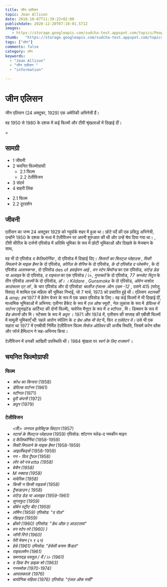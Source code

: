 ```yaml
---
title: जीन एलीसन 
topic: Jean Allison
date: 2018-10-07T11:39:22+02:00
publishdate: 2020-12-20T07:10:01.571Z
images: 
   - https://storage.googleapis.com/sudcha-test.appspot.com/topics/People/jean_allison/1.jpeg
thumb:   "https://storage.googleapis.com/sudcha-test.appspot.com/topics/People/jean_allison/thumb.jpeg"
tags: ["लोग"]
comments: false
category: लोग
keywords: 
  - "Jean Allison"
  - "जीन एलीसन "
  - "information"

---
```

<h1> जीन एलिसन </h1> <p> जीन एलिसन (24 अक्टूबर, 1929) एक अमेरिकी अभिनेत्री हैं। </p> <p> वह 1950 से 1980 के दशक में कई फिल्मों और टीवी श्रृंखलाओं में दिखाई दीं। </p> > <h2> सामग्री </h2> <ul> <li> 1 जीवनी </li> <li> 2 चयनित फिल्मोग्राफी <ul> <li> 2.1 फिल्म </li> <li> 2.2 टेलीविजन </li> </ul> </li> <li> 3 संदर्भ </li> <li> 4 बाहरी लिंक </li> </ul> <ul> <li> 2.1 फिल्म </li> <li> 2.2 दूरदर्शन </li> </ul> <h2> जीवनी </h2> <p> एलीसन का जन्म 24 अक्टूबर 1929 को न्यूयॉर्क शहर में हुआ था। छोटे पर्दे की एक प्रसिद्ध अभिनेत्री, उन्होंने 1950 के दशक के मध्य में टेलीविजन पर अपनी शुरुआत की थी और उन्हें श्रेय दिया गया था। , टीवी सीरीज़ के दर्जनों एपिसोड में अतिथि भूमिका के रूप में छोटी भूमिकाओं और दिखावे के मेजबान के साथ, </p> <p> वह भी दो एपिसोड <i> द कैलिफ़ोर्निया </i>, दो एपिसोड में दिखाई दिए। <i> सितारों का श्लिट्ज़ प्लेहाउस </i>, <i> मिकी स्पिलाने के माइक हैमर </i> के दो एपिसोड, <i> कोरिज़ के शेरिफ </i> के दो एपिसोड, <i> के दो एपिसोड द प्लेसमैन </i>, के दो एपिसोड <i> अलास्कन्स </i>, दो एपिसोड des of <i> हवाईयन आई </i>, <i> वन स्टेप बियॉन्ड </i> का एक एपिसोड, <i> वांटेड डेड या अलाइव </i> के दो एपिसोड, <i> द राइफल </i> का एक एपिसोड / i>, <i> गुप्तचरों </i> के दो एपिसोड, <i> 77 सनसेट स्ट्रिप </i> के तीन एपिसोड <i> लारमी </i> के दो एपिसोड, <i> डॉ। । Kildare </i>, <i> Gunsmoke </i> के दो एपिसोड, <i> ओवेन मार्शल: काउंसलर एट लॉ </i>, के चार एपिसोड <i> </i> और दो एपिसोड! <i> चार्लीज एंजल्स </i> .ऑन <i> एडम -12 </i>, उसने 415 (घरेलू विवाद) में शामिल एक महिला की भूमिका निभाई, जो 7 मार्च, 1973 को प्रसारित हुई थी। एलिसन <i> स्टार्स्की & amp; हच </i> 1977 में हेलेन येजर के रूप में एक डबल एपिसोड के लिए। वह कई फिल्मों में भी दिखाई दीं, माध्यमिक भूमिकाओं में अभिनय: एलीनर हैकेट के रूप में <i> एज ऑफ फ्यूरी </i>, नेल लुकास के रूप में <i> डेविल्स में पार्टनर </i> (यूनाइटेड आर्टिस्ट की दोनों फिल्में), फ्लोरेंस मैगुएर के रूप में <i> द स्टीगल </i>, मि। डिक्सन के रूप में <i> बैड कंपनी </i> और मि। स्टेंसमा के रूप में <i> कट्टर </i>। 1971 और 1974 में, एलीसन की सप्ताह की एबीसी फिल्मों में मामूली भूमिकाएँ थीं: पहले आरोन स्पेलिंग के <i> द डेथ ऑफ मी येट </i> में, फिर <i> द एलेवेटर में। </i> उसे भी एक सहारा था 1977 में एनबीसी निर्मित टेलीविजन फिल्म <i> मिसेज ओलिवर </i> की अजीब स्थिति, जिसमें करेन ब्लैक और जॉर्ज हैमिल्टन ने सह-अभिनय किया। </p> <p> टेलीविजन में उनकी आखिरी उपस्थिति थी। 1984 श्रृंखला पर <i> स्वर्ग के लिए राजमार्ग </i>। </p> <h2> चयनित फिल्मोग्राफी </h2> <h3> फिल्म </h3> <ul> <li> <i> क्रोध का किनारा </i> (1958) </li> <li> <i> डेविल्स पार्टनर </i> (1961) </li> <li> <i> स्टीगल </i> (1971) </li> <li> <i> बुरी कंपनी </i> (1972) </li> <li> <i> कट्टर </i> (1979) </li> </ul> <h3> टेलीविजन </h3> <ul> <ली> <i> जनरल इलेक्ट्रिक थिएटर </i> (1957) </li> <li> <i> स्टार्स के श्लिट्ज प्लेहाउस </i> (1959) एपिसोड: शॉटगन स्लेड-द नमकीन माइन </li> <li > <i> द कैलिफॉर्निया </i> (1958-1959) </li> <li> <i> मिकी स्पिलाने के माइक हैमर </i> (1958-1959) </li> <li> <i> आइर्लीबर्ड्स </i> (1958-1959) </li> <li> <i> गन - विल ट्रैवल </i> (1958) </li> <li> <i> लोर को पत्र etta </​​i> (1958) </li> <li> <i> बेचैन </i> (1958) </li> <li> <i> M स्क्वाड </i> (1958) </li> <li> <i> मावेरिक </i> (1958) </li> <li> <i> किसी न किसी राइडर्स </i> (1958) </li> <li> <i> ट्रैकडाउन </i> ( 1958) </li> <li> <i> वांटेड डेड या अलाइव </i> (1959-1961) </li> <li> <i> सुगरफुट </i> (1959) </li> <li> <i> बॉर्बन स्ट्रीट बीट </i> (1959) </li> <li> <i> लॉमैन </i> (1959) एपिसोड: "द पोज़" </li> <li> <i> रॉहाइड </i> (1959) </li> <li> <i> ब्रोंको </i> (1960) एपिसोड: "डेथ ऑफ़ ए आउटलाव" </li> <li> <i> वन स्टेप परे </i> (1960) ) </li> <li> <i> जॉनी रिंगो </i> (1960) </li> <li> <i> पेरी मेसन </i> (१ ९ ६१) </li> <li> <i> हेन्ने </i> (1961) एपिसोड: "हेन्नेसी बनाम क्रैंडल" </li> <li> <i> राइफलमैन </i> (1961) </li> <li> <i> चमगादड़ मस्तूल / मैं / i> (1961) </li> <li> <i> द डिक वैन डाइक शो </i> (1963) </li> <li> <i> गनस्मोक </i> (1970-1974) </li> <li> <i> आपातकाल! </i> (1976) </li> <li> <i> बायोनिक महिला </i> (1976) एपिसोड: "एंजल ऑफ मर्सी" </li> </ul> 